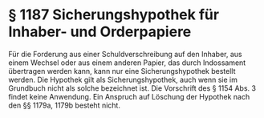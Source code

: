 # § 1187 Sicherungshypothek für Inhaber- und Orderpapiere
Für die Forderung aus einer Schuldverschreibung auf den Inhaber, aus einem Wechsel oder aus einem anderen Papier, das durch Indossament übertragen werden kann, kann nur eine Sicherungshypothek bestellt werden. Die Hypothek gilt als Sicherungshypothek, auch wenn sie im Grundbuch nicht als solche bezeichnet ist. Die Vorschrift des § 1154 Abs. 3 findet keine Anwendung. Ein Anspruch auf Löschung der Hypothek nach den §§ 1179a, 1179b besteht nicht.